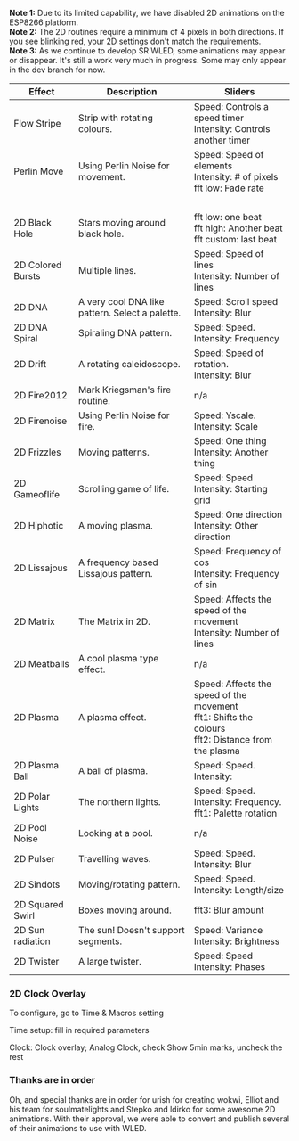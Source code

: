 **Note 1:** Due to its limited capability, we have disabled 2D animations on the ESP8266 platform.    
**Note 2:** The 2D routines require a minimum of 4 pixels in both directions. If you see blinking red, your 2D settings don't match the requirements.    
**Note 3:** As we continue to develop SR WLED, some animations may appear or disappear. It's still a work very much in progress. Some may only appear in the dev branch for now.    


| Effect | Description | Sliders
| --- | --- | ---
| Flow Stripe |Strip with rotating colours.|Speed: Controls a speed timer <br/>Intensity: Controls another timer
| Perlin Move |Using Perlin Noise for movement.|Speed: Speed of elements<br/>Intensity: # of pixels<br />fft low: Fade rate
|    |  |  <br />
| 2D Black Hole | Stars moving around black hole. |fft low: one beat<br/>fft high: Another beat<br/>fft custom: last beat
| 2D Colored Bursts |Multiple lines.|Speed: Speed of lines<br/>Intensity: Number of lines
| 2D DNA | A very cool DNA like pattern. Select a palette.|Speed: Scroll speed<br />Intensity: Blur
| 2D DNA Spiral |Spiraling DNA pattern.|Speed: Speed.<br/>Intensity: Frequency
| 2D Drift |A rotating caleidoscope.|Speed: Speed of rotation.<br/>Intensity: Blur
| 2D Fire2012| Mark Kriegsman's fire routine.|n/a
| 2D Firenoise |Using Perlin Noise for fire.|Speed: Yscale.<br/>Intensity: Scale
| 2D Frizzles |Moving patterns.|Speed: One thing<br/>Intensity: Another thing
| 2D Gameoflife |Scrolling game of life.|Speed: Speed <br/>Intensity: Starting grid
| 2D Hiphotic | A moving plasma.|Speed: One direction<br/>Intensity: Other direction
| 2D Lissajous | A frequency based Lissajous pattern.|Speed: Frequency of cos<br/>Intensity: Frequency of sin
| 2D Matrix |The Matrix in 2D.|Speed: Affects the speed of the movement<br />Intensity: Number of lines
| 2D Meatballs |A cool plasma type effect.|n/a
| 2D Plasma |A plasma effect.|Speed: Affects the speed of the movement<br />fft1: Shifts the colours<br />fft2: Distance from the plasma
| 2D Plasma Ball |A ball of plasma. |Speed: Speed. <br/>Intensity:
| 2D Polar Lights |The northern lights.|Speed: Speed.<br/>Intensity: Frequency.<br/>fft1: Palette rotation
| 2D Pool Noise |Looking at a pool.|n/a
| 2D Pulser |Travelling waves.|Speed: Speed. <br/>Intensity: Blur
| 2D Sindots |Moving/rotating pattern.|Speed: Speed. <br/>Intensity: Length/size
| 2D Squared Swirl |Boxes moving around.|fft3: Blur amount
| 2D Sun radiation |The sun! Doesn't support segments.|Speed: Variance<br/>Intensity: Brightness
| 2D Twister |A large twister.|Speed: Speed <br/>Intensity: Phases

### 2D Clock Overlay

To configure, go to Time & Macros setting

Time setup: fill in required parameters

Clock: Clock overlay; Analog Clock, check Show 5min marks, uncheck the rest



### Thanks are in order

Oh, and special thanks are in order for urish for creating wokwi, Elliot and his team for soulmatelights and Stepko and ldirko for some awesome 2D animations. With their approval, we were able to convert and publish several of their animations to use with WLED.
